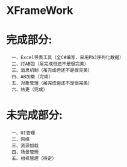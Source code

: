 # XFrameWork

 # 完成部分:<br>
      一、Excel导表工具（全C#编写，采用Pb3序列化数据）
      二、打AB包（虽完成但还不是很完美）
      三、消息机制（虽完成但还不是很完美）
      四、AB加载（完成）
      五、对象管理（虽完成但还不是很完美）
      六、热更（完成）
      
# 未完成部分:<br>
      一、UI管理
      二、网络
      三、资源加载
      四、场景管理
      五、相机管理（待定）

